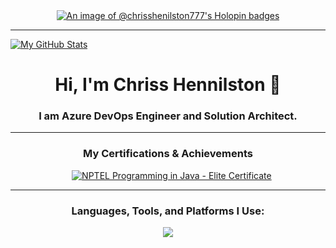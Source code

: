 <div align="center">
  <a href="https://holopin.io/@chrisshenilston777">
    <img src="https://holopin.me/chrisshenilston777" alt="An image of @chrisshenilston777's Holopin badges">
  </a>
</div>

---
[![My GitHub Stats](https://github-readme-stats.vercel.app/api?username=ChrissHenilston777&show_icons=true&theme=radical&include_all_commits=true&count_private=true&show=stars,commits,prs,issues,contribs)](https://github.com/anuraghazra/github-readme-stats)

<div align="center">
  <h1>Hi, I'm Chriss Hennilston 👋</h1>
  <h3>I am Azure DevOps Engineer and Solution Architect.</h3>
</div>

---

<div align="center">
  <h3>My Certifications & Achievements</h3>
  &nbsp;&nbsp; <a href="https://archive.nptel.ac.in/content/noc/NOC25/SEM1/Ecertificates/106/noc25-cs57/Course/NPTEL25CS57S114220392104208860.pdf">
    <img src="https://img.shields.io/badge/NPTEL_Java-Elite-gold" alt="NPTEL Programming in Java - Elite Certificate">
  </a>
</div>

---

<h3 align="center">Languages, Tools, and Platforms I Use:</h3>
<p align="center">
  <a href="https://skillicons.dev">
    <img src="https://skillicons.dev/icons?i=azure,kubernetes,docker,prometheus,grafana,linux,java,go,python,bash,powershell,flutter,jenkins" />
  </a>
</p>
